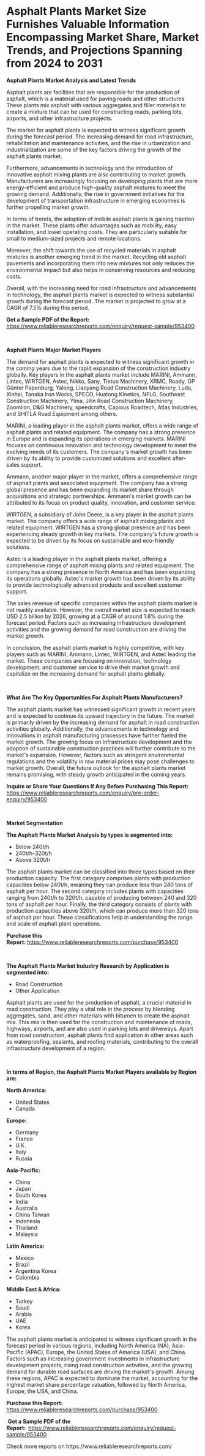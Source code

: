 <p><h1>Asphalt Plants Market Size Furnishes Valuable Information Encompassing Market Share, Market Trends, and Projections Spanning from 2024 to 2031</h1></p><p><strong>Asphalt Plants Market Analysis and Latest Trends</strong></p>
<p><p>Asphalt plants are facilities that are responsible for the production of asphalt, which is a material used for paving roads and other structures. These plants mix asphalt with various aggregates and filler materials to create a mixture that can be used for constructing roads, parking lots, airports, and other infrastructure projects.</p><p>The market for asphalt plants is expected to witness significant growth during the forecast period. The increasing demand for road infrastructure, rehabilitation and maintenance activities, and the rise in urbanization and industrialization are some of the key factors driving the growth of the asphalt plants market.</p><p>Furthermore, advancements in technology and the introduction of innovative asphalt mixing plants are also contributing to market growth. Manufacturers are increasingly focusing on developing plants that are more energy-efficient and produce high-quality asphalt mixtures to meet the growing demand. Additionally, the rise in government initiatives for the development of transportation infrastructure in emerging economies is further propelling market growth.</p><p>In terms of trends, the adoption of mobile asphalt plants is gaining traction in the market. These plants offer advantages such as mobility, easy installation, and lower operating costs. They are particularly suitable for small to medium-sized projects and remote locations.</p><p>Moreover, the shift towards the use of recycled materials in asphalt mixtures is another emerging trend in the market. Recycling old asphalt pavements and incorporating them into new mixtures not only reduces the environmental impact but also helps in conserving resources and reducing costs.</p><p>Overall, with the increasing need for road infrastructure and advancements in technology, the asphalt plants market is expected to witness substantial growth during the forecast period. The market is projected to grow at a CAGR of 7.5% during this period.</p></p>
<p><strong>Get a Sample PDF of the Report:&nbsp;</strong> <a href="https://www.reliableresearchreports.com/enquiry/request-sample/953400">https://www.reliableresearchreports.com/enquiry/request-sample/953400</a></p>
<p>&nbsp;</p>
<p><strong>Asphalt Plants Major Market Players</strong></p>
<p><p>The demand for asphalt plants is expected to witness significant growth in the coming years due to the rapid expansion of the construction industry globally. Key players in the asphalt plants market include MARINI, Ammann, Lintec, WIRTGEN, Astec, Nikko, Sany, Tietuo Machinery, XRMC, Roady, GP Günter Papenburg, Yalong, Liaoyang Road Construction Machinery, Luda, Xinhai, Tanaka Iron Works, SPECO, Huatong Kinetics, NFLG, Southeast Construction Machinery, Yima, Jilin Road Construction Machinery, Zoomlion, D&G Machinery, speedcrafts, Capious Roadtech, Atlas Industries, and SHITLA Road Equipment among others.</p><p>MARINI, a leading player in the asphalt plants market, offers a wide range of asphalt plants and related equipment. The company has a strong presence in Europe and is expanding its operations in emerging markets. MARINI focuses on continuous innovation and technology development to meet the evolving needs of its customers. The company's market growth has been driven by its ability to provide customized solutions and excellent after-sales support.</p><p>Ammann, another major player in the market, offers a comprehensive range of asphalt plants and associated equipment. The company has a strong global presence and has been expanding its market share through acquisitions and strategic partnerships. Ammann's market growth can be attributed to its focus on product quality, innovation, and customer service.</p><p>WIRTGEN, a subsidiary of John Deere, is a key player in the asphalt plants market. The company offers a wide range of asphalt mixing plants and related equipment. WIRTGEN has a strong global presence and has been experiencing steady growth in key markets. The company's future growth is expected to be driven by its focus on sustainable and eco-friendly solutions.</p><p>Astec is a leading player in the asphalt plants market, offering a comprehensive range of asphalt mixing plants and related equipment. The company has a strong presence in North America and has been expanding its operations globally. Astec's market growth has been driven by its ability to provide technologically advanced products and excellent customer support.</p><p>The sales revenue of specific companies within the asphalt plants market is not readily available. However, the overall market size is expected to reach USD 2.5 billion by 2026, growing at a CAGR of around 1.8% during the forecast period. Factors such as increasing infrastructure development activities and the growing demand for road construction are driving the market growth.</p><p>In conclusion, the asphalt plants market is highly competitive, with key players such as MARINI, Ammann, Lintec, WIRTGEN, and Astec leading the market. These companies are focusing on innovation, technology development, and customer service to drive their market growth and capitalize on the increasing demand for asphalt plants globally.</p></p>
<p>&nbsp;</p>
<p><strong>What Are The Key Opportunities For Asphalt Plants Manufacturers?</strong></p>
<p><p>The asphalt plants market has witnessed significant growth in recent years and is expected to continue its upward trajectory in the future. The market is primarily driven by the increasing demand for asphalt in road construction activities globally. Additionally, the advancements in technology and innovations in asphalt manufacturing processes have further fueled the market growth. The growing focus on infrastructure development and the adoption of sustainable construction practices will further contribute to the market's expansion. However, factors such as stringent environmental regulations and the volatility in raw material prices may pose challenges to market growth. Overall, the future outlook for the asphalt plants market remains promising, with steady growth anticipated in the coming years.</p></p>
<p><strong>Inquire or Share Your Questions If Any Before Purchasing This Report:</strong> <a href="https://www.reliableresearchreports.com/enquiry/pre-order-enquiry/953400">https://www.reliableresearchreports.com/enquiry/pre-order-enquiry/953400</a></p>
<p>&nbsp;</p>
<p><strong>Market Segmentation</strong></p>
<p><strong>The Asphalt Plants Market Analysis by types is segmented into:</strong></p>
<p><ul><li>Below 240t/h</li><li>240t/h-320t/h</li><li>Above 320t/h</li></ul></p>
<p><p>The asphalt plants market can be classified into three types based on their production capacity. The first category comprises plants with production capacities below 240t/h, meaning they can produce less than 240 tons of asphalt per hour. The second category includes plants with capacities ranging from 240t/h to 320t/h, capable of producing between 240 and 320 tons of asphalt per hour. Finally, the third category consists of plants with production capacities above 320t/h, which can produce more than 320 tons of asphalt per hour. These classifications help in understanding the range and scale of asphalt plant operations.</p></p>
<p><strong>Purchase this Report:&nbsp;</strong><a href="https://www.reliableresearchreports.com/purchase/953400">https://www.reliableresearchreports.com/purchase/953400</a></p>
<p>&nbsp;</p>
<p><strong>The Asphalt Plants Market Industry Research by Application is segmented into:</strong></p>
<p><ul><li>Road Construction</li><li>Other Application</li></ul></p>
<p><p>Asphalt plants are used for the production of asphalt, a crucial material in road construction. They play a vital role in the process by blending aggregates, sand, and other materials with bitumen to create the asphalt mix. This mix is then used for the construction and maintenance of roads, highways, airports, and are also used in parking lots and driveways. Apart from road construction, asphalt plants find application in other areas such as waterproofing, sealants, and roofing materials, contributing to the overall infrastructure development of a region.</p></p>
<p>&nbsp;</p>
<p><strong>In terms of Region, the Asphalt Plants Market Players available by Region are:</strong></p>
<p>
    <p> <strong> North America: </strong>
        <ul>
            <li>United States</li>
            <li>Canada</li>
        </ul>
        </p> 
    <p> <strong> Europe: </strong>
        <ul>
            <li>Germany</li>
            <li>France</li>
            <li>U.K.</li>
            <li>Italy</li>
            <li>Russia</li>
        </ul>
        </p> 
    <p> <strong> Asia-Pacific: </strong>
        <ul>
            <li>China</li>
            <li>Japan</li>
            <li>South Korea</li>
            <li>India</li>
            <li>Australia</li>
            <li>China Taiwan</li>
            <li>Indonesia</li>
            <li>Thailand</li>
            <li>Malaysia</li>
        </ul>
        </p> 
    <p> <strong> Latin America: </strong>
        <ul>
            <li>Mexico</li>
            <li>Brazil</li>
            <li>Argentina Korea</li>
            <li>Colombia</li>
        </ul>
        </p> 
    <p> <strong> Middle East & Africa: </strong>
        <ul>
            <li>Turkey</li>
            <li>Saudi</li>
            <li>Arabia</li>
            <li>UAE</li>
            <li>Korea</li>
        </ul>
    </p>
    </p>
<p><p>The asphalt plants market is anticipated to witness significant growth in the forecast period in various regions, including North America (NA), Asia-Pacific (APAC), Europe, the United States of America (USA), and China. Factors such as increasing government investments in infrastructure development projects, rising road construction activities, and the growing demand for durable road surfaces are driving the market's growth. Among these regions, APAC is expected to dominate the market, accounting for the highest market share percentage valuation, followed by North America, Europe, the USA, and China.</p></p>
<p><strong>Purchase this Report: </strong><a href="https://www.reliableresearchreports.com/purchase/953400">https://www.reliableresearchreports.com/purchase/953400</a></p>
<p>&nbsp;<strong>Get a Sample PDF of the Report:&nbsp;&nbsp;</strong><a href="https://www.reliableresearchreports.com/enquiry/request-sample/953400">https://www.reliableresearchreports.com/enquiry/request-sample/953400</a></p>
<p><strong></strong></p>
<p>Check more reports on https://www.reliableresearchreports.com/</p>